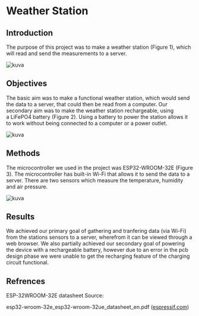 # Weather Station

## Introduction
The purpose of this project was to make a weather station (Figure 1), which will read and send the measurements to a server.

![kuva](https://github.com/user-attachments/assets/366bfe75-2a3b-430f-b9d2-ed4753e13c82 "Figure 1: Weather station")

## Objectives
The basic aim was to make a functional weather station, which would send the data to a server, that could then be read from a computer.
Our secondary aim was to make the weather station rechargeable, using a LiFePO4 battery (Figure 2). Using a battery to power the station allows it to work without being connected to a computer or a power outlet.

![kuva](https://github.com/user-attachments/assets/4bbedb08-86ff-4444-b481-dccd094d78ef "Figure 2: LiFePO4 battery")


## Methods
The microcontroller we used in the project was ESP32-WROOM-32E (Figure 3). The microcontroller has built-in Wi-Fi that allows it to send the data to a server. There are two sensors which measure the temperature, humidity and air pressure.

![kuva](https://github.com/user-attachments/assets/56ac4c72-d674-4552-a20c-27fbb3ae43b8 "Figure 3: ESP32-WROOM-32E")

## Results
We achieved our primary goal of gathering and tranfering data (via Wi-Fi) from the stations sensors to a server, wherefrom it can be viewed through a web browser. We also partially achieved our secondary goal of powering the device with a rechargeable battery, however due to an error in the pcb design phase we were unable to get the recharging feature of the charging circuit functional.

## Refrences
ESP-32WROOM-32E datasheet Source:

esp32-wroom-32e_esp32-wroom-32ue_datasheet_en.pdf ([espressif.com](https://www.espressif.com/en/support/documents/technical-documents))
